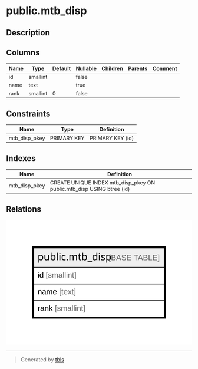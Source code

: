 # public.mtb_disp

## Description

## Columns

| Name | Type | Default | Nullable | Children | Parents | Comment |
| ---- | ---- | ------- | -------- | -------- | ------- | ------- |
| id | smallint |  | false |  |  |  |
| name | text |  | true |  |  |  |
| rank | smallint | 0 | false |  |  |  |

## Constraints

| Name | Type | Definition |
| ---- | ---- | ---------- |
| mtb_disp_pkey | PRIMARY KEY | PRIMARY KEY (id) |

## Indexes

| Name | Definition |
| ---- | ---------- |
| mtb_disp_pkey | CREATE UNIQUE INDEX mtb_disp_pkey ON public.mtb_disp USING btree (id) |

## Relations

![er](public.mtb_disp.svg)

---

> Generated by [tbls](https://github.com/k1LoW/tbls)
